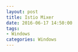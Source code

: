```yaml
---
layout: post
title: Istio Mixer
date: 2016-06-17 14:50:00
tags:
- Windows
categories: Windows
---
```





